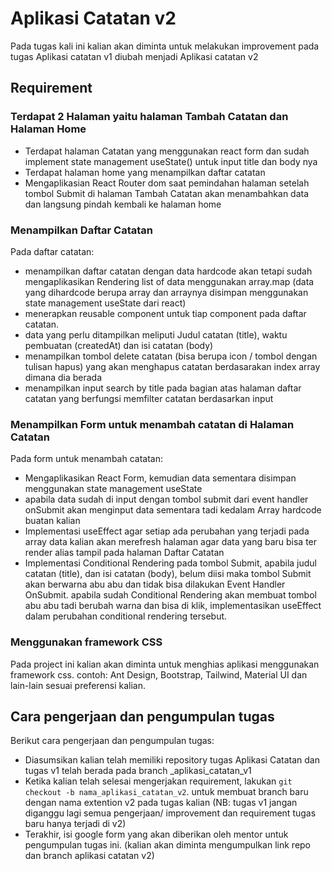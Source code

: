 # Aplikasi Catatan v2

Pada tugas kali ini kalian akan diminta untuk melakukan improvement pada tugas Aplikasi catatan v1 diubah menjadi Aplikasi catatan v2

## Requirement

### Terdapat 2 Halaman yaitu halaman Tambah Catatan dan Halaman Home
- Terdapat halaman Catatan yang menggunakan react form dan sudah implement state management useState() untuk input title dan body nya
- Terdapat halaman home yang menampilkan daftar catatan
- Mengaplikasian React Router dom saat pemindahan halaman setelah tombol Submit di halaman Tambah Catatan akan menambahkan data dan langsung pindah kembali ke halaman home

### Menampilkan Daftar Catatan
Pada daftar catatan:
- menampilkan daftar catatan dengan data hardcode akan tetapi sudah mengaplikasikan Rendering list of data menggunakan array.map (data yang dihardcode berupa array dan arraynya disimpan menggunakan state management useState dari react)
- menerapkan reusable component untuk tiap component pada daftar catatan.
- data yang perlu ditampilkan meliputi Judul catatan (title), waktu pembuatan (createdAt) dan isi catatan (body)
- menampilkan tombol delete catatan (bisa berupa icon / tombol dengan tulisan hapus) yang akan menghapus catatan berdasarakan  index array dimana dia berada
- menampilkan input search by title pada bagian atas halaman daftar catatan  yang berfungsi memfilter catatan berdasarkan input 

### Menampilkan Form untuk menambah catatan di Halaman Catatan
Pada form untuk menambah catatan: 
- Mengaplikasikan React Form, kemudian data sementara disimpan menggunakan state management useState
- apabila data sudah di input dengan tombol submit dari event handler onSubmit akan menginput data sementara tadi kedalam Array hardcode buatan kalian
- Implementasi useEffect agar setiap ada perubahan yang terjadi pada array data kalian akan merefresh halaman agar data yang baru bisa ter render alias tampil pada halaman Daftar Catatan
- Implementasi Conditional Rendering pada tombol Submit, apabila judul catatan (title), dan isi catatan (body), belum diisi maka tombol Submit akan berwarna abu abu dan tidak bisa dilakukan Event Handler OnSubmit. apabila sudah Conditional Rendering akan membuat tombol abu abu tadi berubah warna dan bisa di klik, implementasikan useEffect dalam perubahan conditional rendering tersebut.

### Menggunakan framework CSS
Pada project ini kalian akan diminta untuk menghias aplikasi menggunakan framework css.
contoh: Ant Design, Bootstrap, Tailwind, Material UI dan lain-lain sesuai preferensi kalian.

## Cara pengerjaan dan pengumpulan tugas
Berikut cara pengerjaan dan pengumpulan tugas:
- Diasumsikan kalian telah memiliki repository tugas Aplikasi Catatan dan tugas v1 telah berada pada branch <namakalian>_aplikasi_catatan_v1 
- Ketika kalian telah selesai mengerjakan requirement, lakukan `git checkout -b nama_aplikasi_catatan_v2`. untuk membuat branch baru dengan nama extention v2 pada tugas kalian (NB: tugas v1 jangan diganggu lagi semua pengerjaan/ improvement dan requirement tugas baru hanya terjadi di v2)
- Terakhir, isi google form yang akan diberikan oleh mentor untuk pengumpulan tugas ini. (kalian akan diminta mengumpulkan link repo dan branch aplikasi catatan v2)
